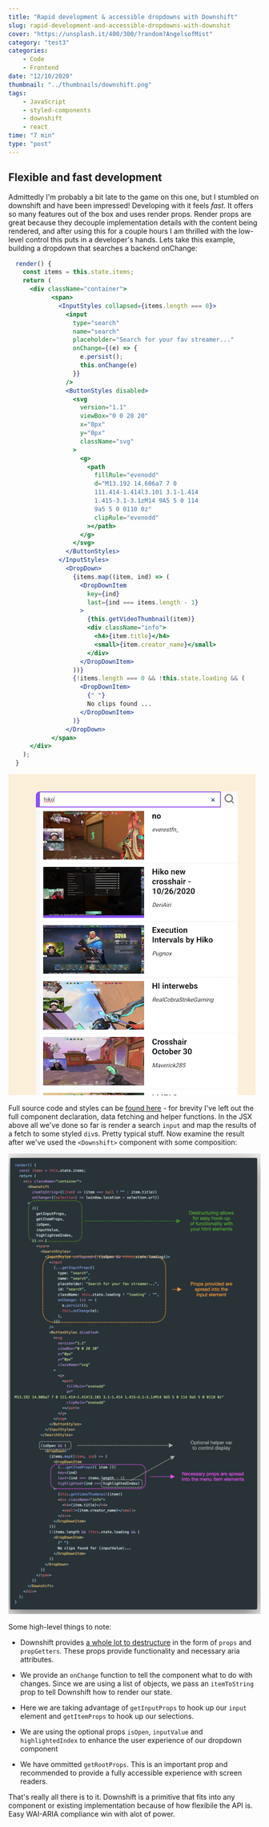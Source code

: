 ```yaml
---
title: "Rapid development & accessible dropdowns with Downshift"
slug: rapid-development-and-accessible-dropdowns-with-downshit
cover: "https://unsplash.it/400/300/?random?AngelsofMist"
category: "test3"
categories:
    - Code
    - Frontend
date: "12/10/2020"
thumbnail: "../thumbnails/downshift.png"
tags:
    - JavaScript
    - styled-components
    - downshift
    - react
time: "7 min"
type: "post"
---
```


## Flexible and fast development

Admittedly I'm probably a bit late to the game on this one, but I stumbled on downshift and have been impressed! Developing with it feels _fast_. It offers so many features out of the box and uses render props. Render props are great because they decouple implementation details with the content being rendered, and after using this for a couple hours I am thrilled with the low-level control this puts in a developer's hands. Lets take this example, building a dropdown that searches a backend onChange:

```jsx
  render() {
    const items = this.state.items;
    return (
      <div className="container">
            <span>
              <InputStyles collapsed={items.length === 0}>
                <input
                  type="search"
                  name="search"
                  placeholder="Search for your fav streamer..."
                  onChange={(e) => {
                    e.persist();
                    this.onChange(e)
                  }}
                />
                <ButtonStyles disabled>
                  <svg
                    version="1.1"
                    viewBox="0 0 20 20"
                    x="0px"
                    y="0px"
                    className="svg"
                  >
                    <g>
                      <path
                        fillRule="evenodd"
                        d="M13.192 14.606a7 7 0
                        111.414-1.414l3.101 3.1-1.414
                        1.415-3.1-3.1zM14 9A5 5 0 114
                        9a5 5 0 0110 0z"
                        clipRule="evenodd"
                      ></path>
                    </g>
                  </svg>
                </ButtonStyles>
              </InputStyles>
                <DropDown>
                  {items.map((item, ind) => (
                    <DropDownItem
                      key={ind}
                      last={ind === items.length - 1}
                    >
                      {this.getVideoThumbnail(item)}
                      <div className="info">
                        <h4>{item.title}</h4>
                        <small>{item.creator_name}</small>
                      </div>
                    </DropDownItem>
                  ))}
                  {!items.length === 0 && !this.state.loading && (
                    <DropDownItem>
                      {" "}
                      No clips found ...
                    </DropDownItem>
                  )}
                </DropDown>
            </span>
      </div>
    );
  }
```

![Dropdown render output expanded with results](../images/before.png)

Full source code and styles can be [found here](https://github.com/snimmagadda1/downshift-twitch-clips-search) - for brevity I've left out the full component declaration, data fetching and helper functions. In the JSX above all we've done so far is render a search `input` and map the results of a fetch to some styled `div`s. Pretty typical stuff. Now examine the result after we've used the `<Downshift>` component with some composition:

![Annotated render method of Downshfit powered input](../images/afterdownshift.png)

Some high-level things to note:

-   Downshift provides [a whole lot to destructure](https://github.com/downshift-js/downshift#advanced-props) in the form of `props` and `propGetters`. These props provide functionality and necessary aria attributes.

-   We provide an `onChange` function to tell the component what to do with changes. Since we are using a list of objects, we pass an `itemToString` prop to tell Downshift how to render our state.

-   Here we are taking advantage of `getInputProps` to hook up our `input` element and `getItemProps` to hook up our selections.

-   We are using the optional props `isOpen`, `inputValue` and `highlightedIndex` to enhance the user experience of our dropdown component

-   We have ommitted `getRootProps`. This is an important prop and recommended to provide a fully accessible experience with screen readers.

That's really all there is to it. Downshift is a primitive that fits into any component or existing implementation because of how flexibile the API is. Easy WAI-ARIA compliance win with alot of power.
